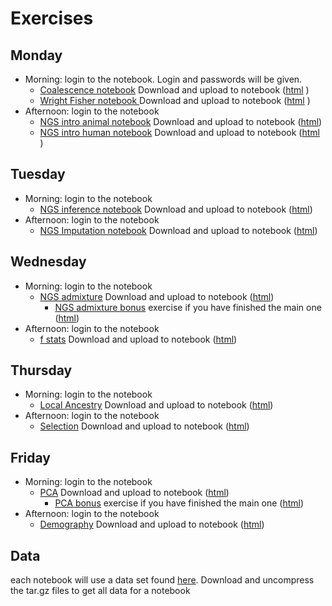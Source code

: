 # Exercises

## Monday
- Morning: login to the notebook. Login and passwords will be given.
  - [Coalescence notebook](Day1_morning_CoalTutorial.ipynb) Download and upload to notebook ([html](https://html-preview.github.io/?url=https://github.com/popgenDK/courses/blob/main/summer2025/exercises/Day1_morning_CoalTutorial.html) )
  - [Wright Fisher notebook ](Day1_morning_WrightFisherTutorial.ipynb) Download and upload to notebook ([html](https://html-preview.github.io/?url=https://github.com/popgenDK/courses/blob/main/summer2025/exercises/Day1_morning_WrightFisherTutorial.html) )
- Afternoon: login to the notebook
  - [NGS intro animal notebook](Day1_afternoon_NGSintro_animal.ipynb) Download and upload to notebook ([html](https://html-preview.github.io/?url=https://github.com/popgenDK/courses/blob/main/summer2025/exercises/Day1_afternoon_NGSintro_animal.html))
  - [NGS intro human notebook](Day1_afternoon_NGSintro_human.ipynb) Download and upload to notebook ([html](https://html-preview.github.io/?url=https://github.com/popgenDK/courses/blob/main/summer2025/exercises/Day1_afternoon_NGSintro_human.html) )

## Tuesday
- Morning: login to the notebook
  - [NGS inference notebook](Day2_NGS_Inference.ipynb) Download and upload to notebook ([html](https://html-preview.github.io/?url=https://github.com/popgenDK/courses/blob/main/summer2025/exercises/Day2_NGS_Inference.html))
- Afternoon: login to the notebook
  - [NGS Imputation notebook](Day2_Imputation.ipynb) Download and upload to notebook ([html](https://html-preview.github.io/?url=https://github.com/popgenDK/courses/blob/main/summer2025/exercises/Day2_Imputation.html))

## Wednesday
- Morning: login to the notebook
  - [NGS admixture](Day3_Morning_Admixture.ipynb) Download and upload to notebook ([html](https://html-preview.github.io/?url=https://github.com/popgenDK/courses/blob/main/summer2025/exercises/Day3_Morning_Admixture.html))
    - [NGS admixture bonus](Day3_Admixture_structure_bonus.ipynb) exercise if you have finished the main one ([html](https://html-preview.github.io/?url=https://github.com/popgenDK/courses/blob/main/summer2025/exercises/Day3_Admixture_structure_bonus.html))
- Afternoon: login to the notebook
  - [f stats](Day3_f_stats.ipynb) Download and upload to notebook ([html](https://html-preview.github.io/?url=https://github.com/popgenDK/courses/blob/main/summer2025/exercises/Day3_f_stats.html))

## Thursday
- Morning: login to the notebook
  - [Local Ancestry](Day4_Morning_LocalAncestry.ipynb) Download and upload to notebook ([html](https://html-preview.github.io/?url=https://github.com/popgenDK/courses/blob/main/summer2025/exercises/Day4_Morning_LocalAncestry.html))
- Afternoon: login to the notebook
  - [Selection](Day4_SelectionPopGen2025.ipynb) Download and upload to notebook ([html](https://html-preview.github.io/?url=https://github.com/popgenDK/courses/blob/main/summer2025/exercises/Day4_SelectionPopGen2025.html))

## Friday
- Morning: login to the notebook
  - [PCA](Day5_PCA_1.ipynb) Download and upload to notebook ([html](https://html-preview.github.io/?url=https://github.com/popgenDK/courses/blob/main/summer2025/exercises/Day5_PCA_1.html))
    - [PCA bonus](Day5_PCA_2.Call_genotype.ipynb) exercise if you have finished the main one ([html](https://html-preview.github.io/?url=https://github.com/popgenDK/courses/blob/main/summer2025/exercises/Day5_PCA_2.Call_genotype.html))
- Afternoon: login to the notebook
  - [Demography](Day5_demography.ipynb) Download and upload to notebook ([html](https://html-preview.github.io/?url=https://github.com/popgenDK/courses/blob/main/summer2025/exercises/Day5_demography.html))

## Data
each notebook will use a data set found [here](https://popgen.dk/popgen25/data). Download and uncompress the tar.gz files to get all data for a notebook
